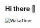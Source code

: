 ## Hi there 👋

<!--
**acasti23/acasti23** is a ✨ _special_ ✨ repository because its `README.md` (this file) appears on your GitHub profile.

Here are some ideas to get you started:

- 🔭 I’m currently working on ...
- 🌱 I’m currently learning ...
- 👯 I’m looking to collaborate on ...
- 🤔 I’m looking for help with ...
- 💬 Ask me about ...
- 📫 How to reach me: ...
- 😄 Pronouns: ...
- ⚡ Fun fact: ...
-->
<!--START_SECTION:waka-->
![WakaTime](https://wakatime.com/badge/user/waka_85effccc-c5b8-4866-9d4c-34950d3cfffd.svg)
<!--END_SECTION:waka-->
